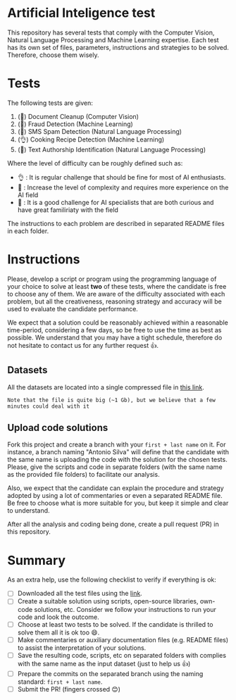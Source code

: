 # Artificial Inteligence test

This repository has several tests that comply with the Computer Vision, Natural Language Processing and Machine Learning expertise. Each test has its own set of files, parameters, instructions and strategies to be solved. Therefore, choose them wisely.

# Tests

The following tests are given:

1. (:muscle:) Document Cleanup (Computer Vision)
2. (:punch:) Fraud Detection (Machine Learning)
3. (:muscle:) SMS Spam Detection (Natural Language Processing)
4. (:ok_hand:) Cooking Recipe Detection (Machine Learning)
5. (:muscle:) Text Authorship Identification (Natural Language Processing)

Where the level of difficulty can be roughly defined such as:

- :ok_hand: : It is regular challenge that should be fine for most of AI enthusiasts.
- :muscle: : Increase the level of complexity and requires more experience on the AI field
- :punch: : It is a good challenge for AI specialists that are both curious and have great familiriaty with the field

The instructions to each problem are described in separated README files in each folder.

# Instructions

Please, develop a script or program using the programming language of your choice to solve at least **two** of these tests, where the candidate is free to choose any of them. We are aware of the difficulty associated with each problem, but all the creativeness, reasoning strategy and accuracy will be used to evaluate the candidate performance.

We expect that a solution could be reasonably achieved within a reasonable time-period, considering a few days, so be free to use the time as best as possible. We understand that you may have a tight schedule, therefore do not hesitate to contact us for any further request :+1:.

## Datasets

All the datasets are located into a single compressed file in [this link](https://drive.google.com/file/d/1LhH_5ULfyrobD60SZqIfoI56eV3HuDNI/view?usp=sharing). 

    Note that the file is quite big (~1 Gb), but we believe that a few minutes could deal with it


## Upload code solutions

Fork this project and create a branch with your `first + last name` on it. For instance, a branch naming "Antonio Silva" will define that the candidate with the same name is uploading the code with the solution for the chosen tests. Please, give the scripts and code in separate folders (with the same name as the provided file folders) to facilitate our analysis. 

Also, we expect that the candidate can explain the procedure and strategy adopted by using a lot of commentaries or even a separated README file. Be free to choose what is more suitable for you, but keep it simple and clear to understand. 

After all the analysis and coding being done, create a pull request (PR) in this repository.

# Summary

As an extra help, use the following checklist to verify if everything is ok:

- [ ] Downloaded all the test files using the [link](https://drive.google.com/file/d/1LhH_5ULfyrobD60SZqIfoI56eV3HuDNI/view?usp=sharing).
- [ ] Create a suitable solution using scripts, open-source libraries, own-code solutions, etc. Consider we follow your instructions to run your code and look the outcome.
- [ ] Choose at least two tests to be solved. If the candidate is thrilled to solve them all it is ok too :smile:.
- [ ] Make commentaries or auxiliary documentation files (e.g. README files) to assist the interpretation of your solutions.
- [ ] Save the resulting code, scripts, etc on separated folders with complies with the same name as the input dataset (just to help us :+1:)
- [ ] Prepare the commits on the separated branch using the naming standard: `first + last name`.
- [ ] Submit the PR! (fingers crossed :blush:)
